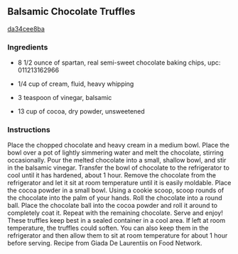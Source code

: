 ## Balsamic Chocolate Truffles

[da34cee8ba](http://tastykitchen.com/recipes/desserts/balsamic-chocolate-truffles/)

### Ingredients

 - 8 1/2 ounce of spartan, real semi-sweet chocolate baking chips, upc: 011213162966

 - 1/4 cup of cream, fluid, heavy whipping

 - 3 teaspoon of vinegar, balsamic

 - 13 cup of cocoa, dry powder, unsweetened

### Instructions

Place the chopped chocolate and heavy cream in a medium bowl. Place the bowl over a pot of lightly simmering water and melt the chocolate, stirring occasionally. Pour the melted chocolate into a small, shallow bowl, and stir in the balsamic vinegar. Transfer the bowl of chocolate to the refrigerator to cool until it has hardened, about 1 hour. Remove the chocolate from the refrigerator and let it sit at room temperature until it is easily moldable. Place the cocoa powder in a small bowl. Using a cookie scoop, scoop rounds of the chocolate into the palm of your hands. Roll the chocolate into a round ball. Place the chocolate ball into the cocoa powder and roll it around to completely coat it. Repeat with the remaining chocolate. Serve and enjoy! These truffles keep best in a sealed container in a cool area. If left at room temperature, the truffles could soften. You can also keep them in the refrigerator and then allow them to sit at room temperature for about 1 hour before serving. Recipe from Giada De Laurentiis on Food Network.